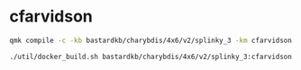 # cfarvidson

```bash
qmk compile -c -kb bastardkb/charybdis/4x6/v2/splinky_3 -km cfarvidson
```

```bash
./util/docker_build.sh bastardkb/charybdis/4x6/v2/splinky_3:cfarvidson
```
